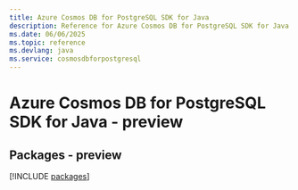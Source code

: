 ```yaml
---
title: Azure Cosmos DB for PostgreSQL SDK for Java
description: Reference for Azure Cosmos DB for PostgreSQL SDK for Java
ms.date: 06/06/2025
ms.topic: reference
ms.devlang: java
ms.service: cosmosdbforpostgresql
---
```

# Azure Cosmos DB for PostgreSQL SDK for Java - preview
## Packages - preview
[!INCLUDE [packages](cosmos-db-for-postgresql-index.md)]